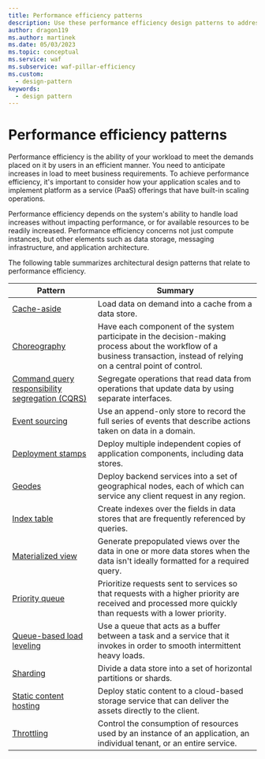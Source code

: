 ```yaml
---
title: Performance efficiency patterns
description: Use these performance efficiency design patterns to address variable workloads and peaks in activity for cloud applications.
author: dragon119
ms.author: martinek
ms.date: 05/03/2023
ms.topic: conceptual
ms.service: waf
ms.subservice: waf-pillar-efficiency
ms.custom:
  - design-pattern
keywords:
  - design pattern
---
```


# Performance efficiency patterns

Performance efficiency is the ability of your workload to meet the demands placed on it by users in an efficient manner. You need to anticipate increases in load to meet business requirements. To achieve performance efficiency, it's important to consider how your application scales and to implement platform as a service (PaaS) offerings that have built-in scaling operations.

Performance efficiency depends on the system's ability to handle load increases without impacting performance, or for available resources to be readily increased. Performance efficiency concerns not just compute instances, but other elements such as data storage, messaging infrastructure, and application architecture.

The following table summarizes architectural design patterns that relate to performance efficiency.

|                           Pattern                            |                                                                        Summary                                                                         |
|--------------------------------------------------------------|--------------------------------------------------------------------------------------------------------------------------------------------------------|
|               [Cache-aside](/azure/architecture/patterns/cache-aside)               |                                                   Load data on demand into a cache from a data store.                                                   |
| [Choreography](/azure/architecture/patterns/choreography) | Have each component of the system participate in the decision-making process about the workflow of a business transaction, instead of relying on a central point of control. |
|                      [Command query responsibility segregation (CQRS)](/azure/architecture/patterns/cqrs)                      |                           Segregate operations that read data from operations that update data by using separate interfaces.                           |
|            [Event sourcing](/azure/architecture/patterns/event-sourcing)            |                     Use an append-only store to record the full series of events that describe actions taken on data in a domain.                      |
|         [Deployment stamps](/azure/architecture/patterns/deployment-stamp)          |                                      Deploy multiple independent copies of application components, including data stores.                              |
| [Geodes](/azure/architecture/patterns/geodes) | Deploy backend services into a set of geographical nodes, each of which can service any client request in any region. |
|               [Index table](/azure/architecture/patterns/index-table)               |                                Create indexes over the fields in data stores that are frequently referenced by queries.                                |
|         [Materialized view](/azure/architecture/patterns/materialized-view)         |       Generate prepopulated views over the data in one or more data stores when the data isn't ideally formatted for a required query.         |
|            [Priority queue](/azure/architecture/patterns/priority-queue)            | Prioritize requests sent to services so that requests with a higher priority are received and processed more quickly than requests with a lower priority. |
| [Queue-based load leveling](/azure/architecture/patterns/queue-based-load-leveling) |              Use a queue that acts as a buffer between a task and a service that it invokes in order to smooth intermittent heavy loads.               |
|                  [Sharding](/azure/architecture/patterns/sharding)                  |                                           Divide a data store into a set of horizontal partitions or shards.                                           |
|    [Static content hosting](/azure/architecture/patterns/static-content-hosting)    |                          Deploy static content to a cloud-based storage service that can deliver the assets directly to the client.                          |
|                [Throttling](/azure/architecture/patterns/throttling)                |                Control the consumption of resources used by an instance of an application, an individual tenant, or an entire service.                 |
